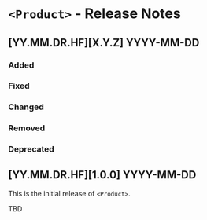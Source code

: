# `<Product>` - Release Notes

## [YY.MM.DR.HF][X.Y.Z] YYYY-MM-DD

### Added

### Fixed

### Changed

### Removed

### Deprecated

## [YY.MM.DR.HF][1.0.0] YYYY-MM-DD

This is the initial release of `<Product>`.

TBD
